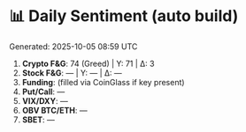 # 📊 Daily Sentiment (auto build)
Generated: 2025-10-05 08:59 UTC

1) **Crypto F&G**: 74 (Greed) | Y: 71 | Δ: 3
2) **Stock F&G**: — | Y: — | Δ: —
3) **Funding**: (filled via CoinGlass if key present)
4) **Put/Call**: —
5) **VIX/DXY**: —
6) **OBV BTC/ETH**: —
7) **SBET**: —
